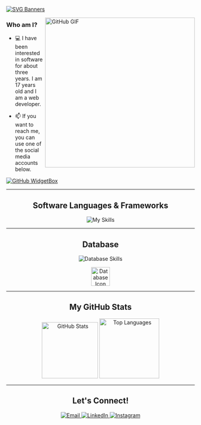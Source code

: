 [![SVG Banners](https://svg-banners.vercel.app/api?type=origin&text1=Merhaba%20👋%20Ben%20Oğulcan%20Öztürk&width=1200&height=300)](https://github.com/ogulcan-dev)

<a target="_blank"><img align="right" height="400" width="400" alt="GitHub GIF" src="https://github.com/JayantGoel001/JayantGoel001/blob/master/GIF/github.gif"></a>

### Who am I?
- 💻 I have been interested in software for about three years. I am 17 years old and I am a web developer.

- 📫 If you want to reach me, you can use one of the social media accounts below.

[![GitHub WidgetBox](https://github-widgetbox.vercel.app/api/profile?username=ogulcan-dev&data=followers,repositories,commits&theme=nautilus)](https://github.com/Jurredr/github-widgetbox)

---

<h2 align="center">Software Languages & Frameworks</h2>

<p align="center">
  <img src="https://skillicons.dev/icons?i=html,css,js,py,nodejs,nextjs,react,django" alt="My Skills">
</p>

---

<h2 align="center">Database</h2>

<p align="center">
  <img src="https://skillicons.dev/icons?i=mysql,mongodb,firebase,prisma" alt="Database Skills">
</p>
<p align="center">
  <img src="https://user-images.githubusercontent.com/75336900/214643444-15a6b822-2439-45e0-8cfb-d74c95f1dfc6.png" height="50" alt="Database Icon">
</p>

---

<h2 align="center">My GitHub Stats</h2>

<p align="center">
  <img height="150em" src="https://github-readme-stats.vercel.app/api?username=ogulcan-dev&show_icons=true&theme=react&include_all_commits=true&count_private=true" alt="GitHub Stats">
  <img height="160em" src="https://github-readme-stats.vercel.app/api/top-langs/?username=ogulcan-dev&layout=compact&langs_count=16&theme=react" alt="Top Languages">
</p>

---

<h2 align="center">Let's Connect!</h2>

<p align="center">
  <a href="mailto:ogulcanozturk72@gmail.com">
    <img src="https://img.shields.io/badge/email-D14836?style=for-the-badge&logo=gmail&logoColor=white" alt="Email">
  </a>
  <a href="https://www.linkedin.com/in/o%C4%9Fulcan%C3%B6//" target="_blank">
    <img src="https://img.shields.io/badge/linkedin-%230077B5.svg?style=for-the-badge&logo=linkedin&logoColor=white" alt="LinkedIn">
  </a>
  <a href="https://instagram.com/ogulcanztrk" target="_blank">
    <img src="https://img.shields.io/badge/Instagram-%23E4405F.svg?style=for-the-badge&logo=Instagram&logoColor=white" alt="Instagram">
  </a>
</p>
